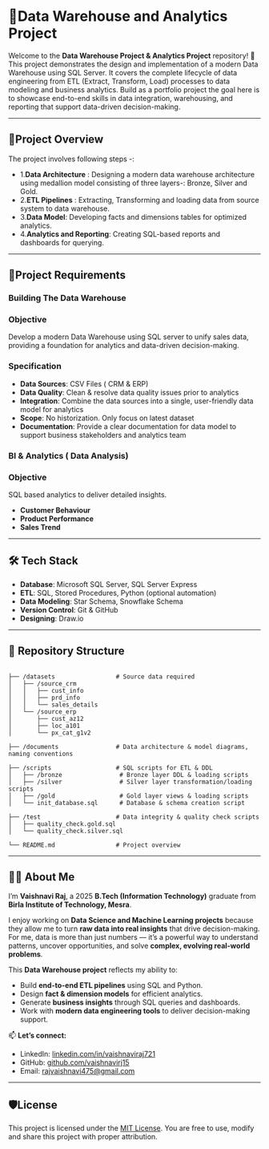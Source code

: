 # 💼Data Warehouse and Analytics Project


Welcome to the **Data Warehouse Project & Analytics Project** repository! 🚀
This project demonstrates the design and implementation of a modern Data Warehouse using SQL Server. It covers the complete lifecycle of data engineering from ETL (Extract, Transform, Load) processes to data modeling and business analytics. Build as a portfolio project the goal here is to showcase end-to-end skills in data integration, warehousing, and reporting that support data-driven decision-making.

---

## 📖Project Overview

The project involves following steps -:
- 1.**Data Architecture** : Designing a modern data warehouse architecture using medallion model consisting of three layers-: Bronze, Silver and Gold.
- 2.**ETL Pipelines** : Extracting, Transforming and loading data from source system to data warehouse.
- 3.**Data Model**: Developing facts and dimensions tables for optimized analytics.
- 4.**Analytics and Reporting**: Creating SQL-based reports and dashboards for querying.


---


## 📝Project Requirements

### Building The Data Warehouse

### Objective
Develop a modern Data Warehouse using SQL server to unify sales data, providing a foundation for analytics and data-driven decision-making.

### Specification
- **Data Sources**: CSV Files ( CRM & ERP)
- **Data Quality**: Clean & resolve data quality issues prior to analytics
- **Integration**: Combine the data sources into a single, user-friendly data model for analytics
- **Scope**: No historization. Only focus on latest dataset
- **Documentation**: Provide a clear documentation for data model to support business stakeholders and analytics team

### BI & Analytics ( Data Analysis)

### Objective
SQL based analytics to deliver detailed insights.
- **Customer Behaviour**
- **Product Performance**
- **Sales Trend**

---


## 🛠️ Tech Stack
- **Database**: Microsoft SQL Server, SQL Server Express  
- **ETL**: SQL, Stored Procedures, Python (optional automation)  
- **Data Modeling**: Star Schema, Snowflake Schema  
- **Version Control**: Git & GitHub
- **Designing**: Draw.io

---

## 📂 Repository Structure  

```  

├── /datasets                 # Source data required  
│   ├── /source_crm  
│   │   ├── cust_info  
│   │   ├── prd_info  
│   │   └── sales_details  
│   └── /source_erp  
│       ├── cust_az12  
│       ├── loc_a101  
│       └── px_cat_g1v2  

├── /documents                # Data architecture & model diagrams, naming conventions  

├── /scripts                  # SQL scripts for ETL & DDL  
│   ├── /bronze                # Bronze layer DDL & loading scripts  
│   ├── /silver                # Silver layer transformation/loading scripts  
│   ├── /gold                  # Gold layer views & loading scripts  
│   └── init_database.sql      # Database & schema creation script  

├── /test                     # Data integrity & quality check scripts  
│   ├── quality_check.gold.sql  
│   └── quality_check.silver.sql  

└── README.md                 # Project overview  

```   


---
## 👩‍💻 About Me  

I’m **Vaishnavi Raj**, a 2025 **B.Tech (Information Technology)** graduate from **Birla Institute of Technology, Mesra**.  

I enjoy working on **Data Science and Machine Learning projects** because they allow me to turn **raw data into real insights** that drive decision-making.  
For me, data is more than just numbers — it’s a powerful way to understand patterns, uncover opportunities, and solve **complex, evolving real-world problems**.

This **Data Warehouse project** reflects my ability to:  
- Build **end-to-end ETL pipelines** using SQL and Python.  
- Design **fact & dimension models** for efficient analytics.  
- Generate **business insights** through SQL queries and dashboards.  
- Work with **modern data engineering tools** to deliver decision-making support.    

📫 **Let’s connect:**  
- LinkedIn: [linkedin.com/in/vaishnaviraj721](https://www.linkedin.com/in/vaishnaviraj721/)  
- GitHub: [github.com/vaishnavirj15](https://github.com/vaishnavirj15)  
- Email: rajvaishnavi475@gmail.com  


---

## 🛡️License
This project is licensed under the [MIT License](LICENSE). You are free to use, modify and share this project with proper attribution.

